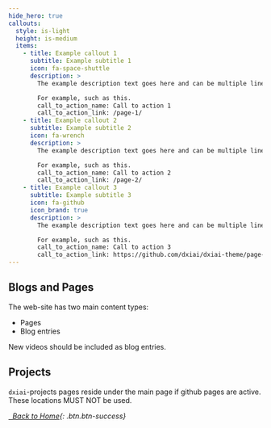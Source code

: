 ```yaml
---
hide_hero: true
callouts: 
  style: is-light
  height: is-medium
  items:
    - title: Example callout 1
      subtitle: Example subtitle 1
      icon: fa-space-shuttle
      description: >
        The example description text goes here and can be multiple lines.

        For example, such as this. 
        call_to_action_name: Call to action 1
        call_to_action_link: /page-1/
    - title: Example callout 2
      subtitle: Example subtitle 2
      icon: fa-wrench
      description: >
        The example description text goes here and can be multiple lines.

        For example, such as this.
        call_to_action_name: Call to action 2
        call_to_action_link: /page-2/
    - title: Example callout 3
      subtitle: Example subtitle 3
      icon: fa-github
      icon_brand: true
      description: >
        The example description text goes here and can be multiple lines.

        For example, such as this.
        call_to_action_name: Call to action 3
        call_to_action_link: https://github.com/dxiai/dxiai-theme/page-3/
---
```


## Blogs and Pages

The web-site has two main content types: 

- Pages
- Blog entries

New videos should be included as blog entries. 

## Projects

`dxiai`-projects pages reside under the main page if github pages are active. These locations MUST NOT be used. 

[<i class="fas fa-home"/> &nbsp; Back to Home](https://www.dxi.ai/tmppages/){: .btn.btn-success}
